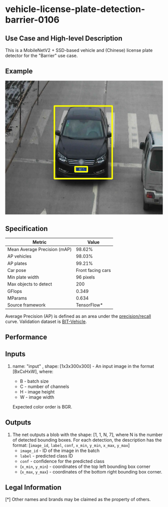 # vehicle-license-plate-detection-barrier-0106

## Use Case and High-level Description

This is a MobileNetV2 + SSD-based vehicle and (Chinese) license plate detector for
the "Barrier" use case.

## Example

![](./vehicle-license-plate-detection-barrier-0106.jpeg)

## Specification

| Metric                          | Value                                      |
|---------------------------------|--------------------------------------------|
| Mean Average Precision (mAP)    | 98.62%                                     |
| AP vehicles                     | 98.03%                                     |
| AP plates                       | 99.21%                                     |
| Car pose                        | Front facing cars                          |
| Min plate width                 | 96 pixels                                  |
| Max objects to detect           | 200                                        |
| GFlops                          | 0.349                                      |
| MParams                         | 0.634                                      |
| Source framework                | TensorFlow*                                |

Average Precision (AP) is defined as an area under the
[precision/recall](https://en.wikipedia.org/wiki/Precision_and_recall)
curve. Validation dataset is [BIT-Vehicle](http://iitlab.bit.edu.cn/mcislab/vehicledb/).

## Performance

## Inputs

1. name: "input" , shape: [1x3x300x300] - An input image in the format [BxCxHxW],
   where:
    - B - batch size
    - C - number of channels
    - H - image height
    - W - image width

   Expected color order is BGR.

## Outputs

1. The net outputs a blob with the shape: [1, 1, N, 7], where N is the number of detected
   bounding boxes. For each detection, the description has the format:
   [`image_id`, `label`, `conf`, `x_min`, `y_min`, `x_max`, `y_max`]
    - `image_id` - ID of the image in the batch
    - `label` - predicted class ID
    - `conf` - confidence for the predicted class
    - (`x_min`, `y_min`) - coordinates of the top left bounding box corner
    - (`x_max`, `y_max`) - coordinates of the bottom right bounding box corner.

## Legal Information
[*] Other names and brands may be claimed as the property of others.
